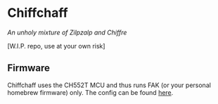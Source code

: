 # Chiffchaff
*An unholy mixture of Zilpzalp and Chiffre*

\[W.I.P. repo, use at your own risk\]

## Firmware
Chiffchaff uses the CH552T MCU and thus runs FAK (or your personal homebrew firmware) only. The config can be found [here](https://github.com/kilipan/fak-config/tree/main/keyboards/chiffchaff).
